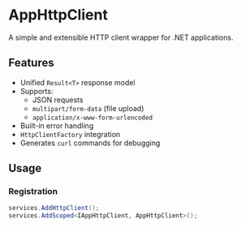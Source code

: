 # AppHttpClient

A simple and extensible HTTP client wrapper for .NET applications.

## Features

- Unified `Result<T>` response model
- Supports:
  - JSON requests
  - `multipart/form-data` (file upload)
  - `application/x-www-form-urlencoded`
- Built-in error handling
- `HttpClientFactory` integration
- Generates `curl` commands for debugging

## Usage

### Registration

```csharp
services.AddHttpClient();
services.AddScoped<IAppHttpClient, AppHttpClient>();
